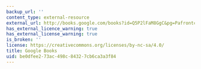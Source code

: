 ```yaml
---
backup_url: ''
content_type: external-resource
external_url: http://books.google.com/books?id=Q5P2lFaM8GgC&pg=Pafrontcover
has_external_licence_warning: true
has_external_license_warning: true
is_broken: ''
license: https://creativecommons.org/licenses/by-nc-sa/4.0/
title: Google Books
uid: be0dfee2-73ac-498c-8432-7cb6ca3a3f84
---
```

